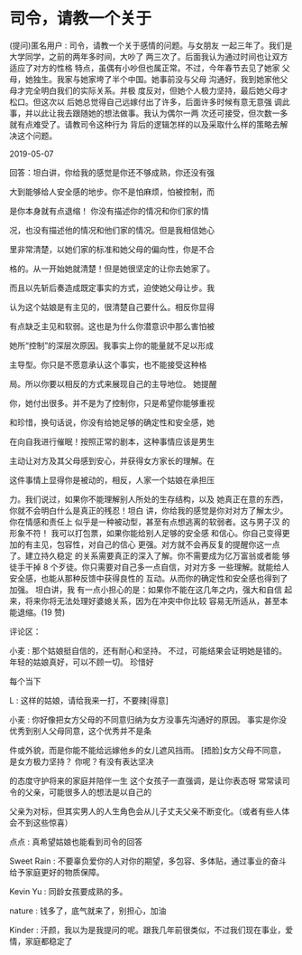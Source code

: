 # 司令，请教一个关于

(提问)匿名用户 : 司令，请教一个关于感情的问题。与女朋友 一起三年了。我们是大学同学，之前的两年多时间，大吵了 两三次了。后面我认为通过时间也让双方适应了对方的性格 特点，虽偶有小吵但也属正常。不过，今年春节去见了她家 父母，她独生。我家与她家垮了半个中国。她事前没与父母 沟通好，我到她家他父母才完全明白我们的实际关系。并极 度反对，但她个人极力坚持，最后她父母才松口。但这次以 后她总觉得自己远嫁付出了许多，后面许多时候有意无意强 调此事，并以此让我去跟随她的想法做事。我认为偶尔一两 次还可接受，但次数一多就有点难受了。请教司令这种行为 背后的逻辑怎样的以及采取什么样的策略去解决这个问题。

2019-05-07

回答：坦白讲，你给我的感觉是你还不够成熟，你还没有强

大到能够给人安全感的地步。你不是怕麻烦，怕被控制，而

是你本身就有点退缩！ 你没有描述你的情况和你们家的情

况，也没有描述他的情况和他们家的情况。但是我相信她心

里非常清楚，以她们家的标准和她父母的偏向性，你是不合

格的。从一开始她就清楚！但是她很坚定的让你去她家了。

而且以先斩后奏造成既定事实的方式，迫使她父母让步。我

认为这个姑娘是有主见的，很清楚自己要什么。相反你显得

有点缺乏主见和软弱。这也是为什么你潜意识中那么害怕被

她所“控制”的深层次原因。我事实上你的能量就不足以形成

主导型。你只是不愿意承认这个事实，也不能接受这种格

局。所以你要以相反的方式来展现自己的主导地位。 她提醒

你，她付出很多。并不是为了控制你，只是希望你能够重视

和珍惜，换句话说，你没有给她足够的确定性和安全感，她

在向自我进行催眠！按照正常的剧本，这种事情应该是男生

主动让对方及其父母感到安心，并获得女方家长的理解。在

这件事情上显得你是被动的，相反，人家一个姑娘在承担压

力。我们说过，如果你不能理解别人所处的生存结构，以及 她真正在意的东西，你就不会明白什么是真正的残忍！坦白 讲，你给我的感觉是你对对方了解太少。你在情感和责任上 似乎是一种被动型，甚至有点想逃离的软弱者。这与男子汉 的形象不符！ 我可以打包票，如果你能给别人足够的安全感 和信心。你自己变得更加的有主见，包容性，对自己的信心 更强。对方就不会再反复的提醒你这一点了。建立持久稳定 的关系需要真正的深入了解。你不需要成为亿万富翁或者能 够徒手干掉 8 个歹徒。你只需要对自己多一点自信，对对方多 一些理解。就能给人安全感，也能从那种反馈中获得良性的 互动。从而你的确定性和安全感也得到了加强。 坦白讲，我 有一点小担心的是：如果你不能在这几年之内，强大和自信 起来，将来你将无法处理好婆媳关系，因为在冲突中你比较 容易无所适从，甚至本能退缩。(19 赞)

评论区：

小麦 : 那个姑娘挺自信的，还有耐心和坚持。 不过，可能结果会证明她是错的。 年轻的姑娘真好，可以不顾一切。 珍惜好

每个当下

L : 这样的姑娘，请给我来一打，不要辣[得意]

小麦 : 你好像把女方父母的不同意归纳为女方没事先沟通好的原因。 事实是你没优秀到别人父母同意，这个优秀并不是条

件或外貌，而是你能不能给远嫁他乡的女儿遮风挡雨。 [捂脸]女方父母不同意，是女方极力坚持？ 你呢？有没有表达坚决

的态度守护将来的家庭并陪伴一生 这个女孩子一直强调，是让你表态呀 常常读司令的父亲，可能很多人的想法是以自己的

父亲为对标，但其实男人的人生角色会从儿子丈夫父亲不断变化。（或者有些人体会不到这些惊喜）

点点 : 真希望姑娘也能看到司令的回答

Sweet Rain : 不要辜负爱你的人对你的期望，多包容、多体贴，通过事业的奋斗给予家庭更好的物质保障。

Kevin Yu : 同龄女孩要成熟的多。

nature : 钱多了，底气就来了，别担心，加油

Kinder : 汗颜，我以为是我提问的呢。跟我几年前很类似，不过我们现在事业，爱情，家庭都稳定了